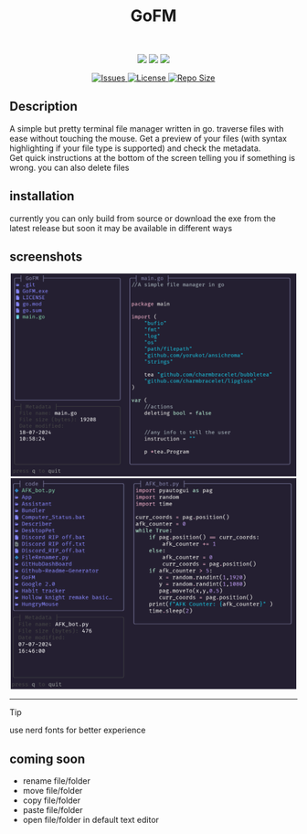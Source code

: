 <div align="center">
      <h1>GoFM</h1>
     </div>
<p align="center"> <a href="https://github.com/BobdaProgrammer/GoFM" target="_blank"><img alt="" src="https://img.shields.io/badge/Github-302D41?style=for-the-badge&logo=github" style="vertical-align:center" /></a>
</p>
<p align="center">
    <a href="https://github.com/BobdaProgrammer/GoFM/pulse" target="_blank"><img src="https://img.shields.io/github/last-commit/BobdaProgrammer/GoFM?style=for-the-badge&logo=github&color=7dc4e4&logoColor=D9E0EE&labelColor=302D41"></a>
    <a href="https://github.com/BobdaProgrammer/GoFM/releases/latest" target="_blank"><img src="https://img.shields.io/github/v/release/BobdaProgrammer/GoFM?style=for-the-badge&logo=gitbook&color=8bd5ca&logoColor=D9E0EE&labelColor=302D41"></a>
    <a href="https://github.com/BobdaProgrammer/GoFM/stargazers" target="_blank"><img src="https://img.shields.io/github/stars/BobdaProgrammer/GoFM?style=for-the-badge&logo=apachespark&color=eed49f&logoColor=D9E0EE&labelColor=302D41"></a>
</p><p align="center">
      <a href="https://github.com/BobdaProgrammer/GoFM/issues" target="_blank">
      <img alt="Issues" src="https://img.shields.io/github/issues/BobdaProgrammer/GoFM?style=for-the-badge&logo=bilibili&color=F5E0DC&logoColor=D9E0EE&labelColor=302D41" />
    </a>  
       <a href="https://github.com/BobdaProgrammer/GoFM/blob/main/LICENSE" target="_blank">
      <img alt="License" src="https://img.shields.io/github/license/BobdaProgrammer/GoFM?style=for-the-badge&logo=starship&color=ee999f&logoColor=D9E0EE&labelColor=302D41" />
    </a>  
    <a href="https://github.com/BobdaProgrammer/GoFM" target="_blank">
      <img alt="Repo Size" src="https://img.shields.io/github/repo-size/BobdaProgrammer/GoFM?color=%23DDB6F2&label=SIZE&logo=codesandbox&style=for-the-badge&logoColor=D9E0EE&labelColor=302D41" />
    </a>
</p>

## Description
A simple but pretty terminal file manager written in go. traverse files with ease without touching the mouse. Get a preview of your files (with syntax highlighting if your file type is supported) and check the metadata.  
Get quick instructions at the bottom of the screen telling you if something is wrong. you can also delete files

## installation
currently you can only build from source or download the exe from the latest release but soon it may be available in different ways 

## screenshots
<div align="center">
<img src="https://github.com/BobdaProgrammer/GoFM/blob/main/.github/goFile.png?raw=true" width="500px">
<img src="https://github.com/BobdaProgrammer/GoFM/blob/main/.github/pyFile.png?raw=true" width="500px">
</div>  

-------------
> [!TIP]
> use nerd fonts for better experience 


## coming soon
- rename file/folder
- move file/folder
- copy file/folder
- paste file/folder
- open file/folder in default text editor
